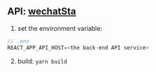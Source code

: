 ## API: [wechatSta](https://github.com/ayi0z/wechatSta)

1. set the environment variable: 
```javascript
// .env
REACT_APP_API_HOST=<the back-end API service>
```

2. build:  `yarn build`